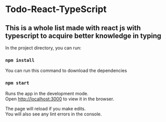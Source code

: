 # Todo-React-TypeScript

## This is a whole list made with react js with typescript to acquire better knowledge in typing

In the project directory, you can run:


### `npm install`

You can run this command to download the dependencies


### `npm start`

Runs the app in the development mode.\
Open [http://localhost:3000](http://localhost:3000) to view it in the browser.

The page will reload if you make edits.\
You will also see any lint errors in the console.


